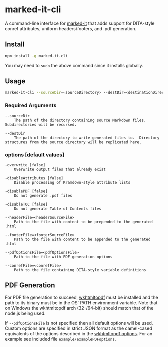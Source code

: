 # marked-it-cli

A command-line interface for [marked-it](https://github.com/grant-g/marked-it "marked-it Git repo") that adds support for DITA-style conref attributes, uniform headers/footers, and .pdf generation.

## Install

``` bash
npm install -g marked-it-cli
```

You may need to ```sudo``` the above command since it installs globally.

## Usage

```bash
marked-it-cli --sourceDir=<sourceDirectory> --destDir=<destinationDirectory> [OPTIONS]
```

### Required Arguments
```
--sourceDir
	The path of the directory containing source Markdown files.  Subdirectories will be recursed.
	
--destDir
	The path of the directory to write generated files to.  Directory structures from the source directory will be replicated here.
```

### options [default values]
```
-overwrite [false]
	Overwrite output files that already exist

-disableAttributes [false]
	Disable processing of Kramdown-style attribute lists

-disablePDF [false]
	Do not generate .pdf files

-disableTOC [false]
	Do not generate Table of Contents files

--headerFile=<headerSourceFile>
	Path to the file with content to be prepended to the generated .html

--footerFile=<footerSourceFile>
	Path to the file with content to be appended to the generated .html

--pdfOptionsFile=<pdfOptionsFile>
	Path to the file with PDF generation options

--conrefFile=<conrefFile>
	Path to the file containing DITA-style variable definitions
```

## PDF Generation

For PDF file generation to succeed, [wkhtmltopdf](http://wkhtmltopdf.org/ "wkhtmltopdf home") must be installed and the path to its binary must be in the OS' PATH environment variable.  Note that on Windows the wkhtmltopdf arch (32-/64-bit) should match that of the node.js being used.

If ```--pdfOptionsFile``` is not specified then all default options will be used.  Custom options are specified in strict JSON format as the camel-cased equivalents of the options described in the [wkhtmltopdf options](http://wkhtmltopdf.org/usage/wkhtmltopdf.txt).  For an example see included file ```example/examplePDFoptions```.
